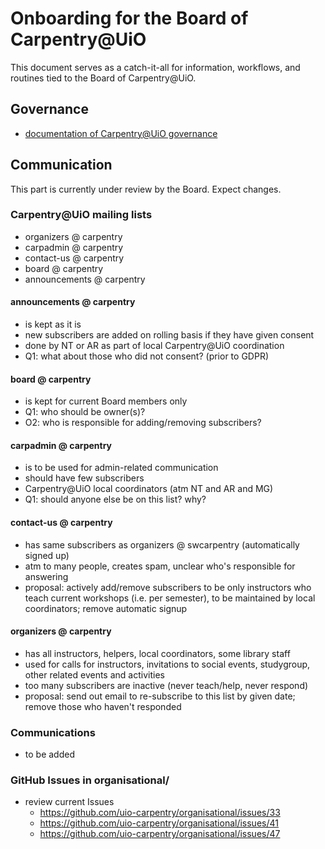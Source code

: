 # Onboarding for the Board of Carpentry@UiO

This document serves as a catch-it-all for information, workflows, and routines tied to the Board of Carpentry@UiO.

## Governance

- [documentation of Carpentry@UiO governance](https://github.com/uio-carpentry/governance)

## Communication

This part is currently under review by the Board. Expect changes.

### Carpentry@UiO mailing lists

- organizers @ carpentry
- carpadmin @ carpentry
- contact-us @ carpentry
- board @ carpentry
- announcements @ carpentry

#### announcements @ carpentry 
- is kept as it is
- new subscribers are added on rolling basis if they have given consent
- done by NT or AR as part of local Carpentry@UiO coordination
- Q1: what about those who did not consent? (prior to GDPR)

#### board @ carpentry
- is kept for current Board members only
- Q1: who should be owner(s)?
- O2: who is responsible for adding/removing subscribers?

#### carpadmin @ carpentry
- is to be used for admin-related communication
- should have few subscribers
- Carpentry@UiO local coordinators (atm NT and AR and MG)
- Q1: should anyone else be on this list? why?

#### contact-us @ carpentry
- has same subscribers as organizers @ swcarpentry (automatically signed up)
- atm to many people, creates spam, unclear who's responsible for answering
- proposal: actively add/remove subscribers to be only instructors who teach current workshops (i.e. per semester), to be maintained by local coordinators; remove automatic signup

#### organizers @ carpentry
- has all instructors, helpers, local coordinators, some library staff
- used for calls for instructors, invitations to social events, studygroup, other related events and activities
- too many subscribers are inactive (never teach/help, never respond)
- proposal: send out email to re-subscribe to this list by given date; remove those who haven't responded

### Communications
- to be added

### GitHub Issues in organisational/

- review current Issues
  - https://github.com/uio-carpentry/organisational/issues/33
  - https://github.com/uio-carpentry/organisational/issues/41
  - https://github.com/uio-carpentry/organisational/issues/47
